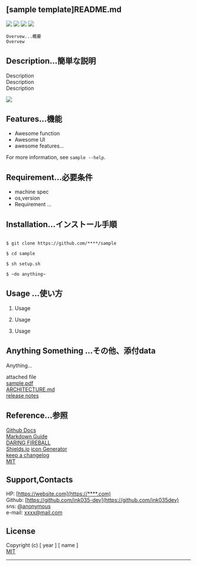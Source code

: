 ## [sample template]README.md

<!-- shield.io -->
<img src="https://img.shields.io/badge/sample-v1.0.0-red.svg?logo=atom&style=popout">  <img src="https://img.shields.io/badge/-Markdown-blue.svg?logo=markdown&style=popout">  <img src="https://img.shields.io/badge/Git-Hub-ffffff.svg?logo=github&style=plastic">  <img src="https://img.shields.io/badge/-Shields.io-brightgreen.svg?logo=shields.io&style=social">

    Overvew...概要
    Overvew

## Description...簡単な説明
Description  
Description  
Description  

![ ](https://image-url.gif)  


## Features...機能

- Awesome function
- Awesome UI
- awesome features...

For more information, see `sample --help`.

## Requirement...必要条件

- machine spec
- os,version
- Requirement ...

## Installation...インストール手順

```

$ git clone https://github.com/****/sample
 
$ cd sample

$ sh setup.sh

$ ~do anything~

```

## Usage ...使い方

1. Usage

2. Usage

3. Usage  

## Anything Something ...その他、添付data

Anything...  

attached file  
[sample.pdf](docment.pdf)  
[ARCHITECTURE.md](ARCHITECTURE.md)  
[release notes](CHANGELOG.md)

## Reference…参照

[Github Docs](https://docs.github.com/ja/get-started/writing-on-github/getting-started-with-writing-and-formatting-on-github)  
[Markdown Guide](https://www.markdownguide.org/)  
[DARING FIREBALL](https://daringfireball.net/projects/markdown/)  
[Shields.io](https://shields.io/)
  [icon Generator](https://t8csp.csb.app/)   
[keep a changelog](https://keepachangelog.com/ja/1.1.0)  
[MIT](https://opensource.org/license/mit)  

## Support,Contacts

HP: [https://website.com](https://****.com)  
Github: [https://github.com/ink035-dev](https://github.com/ink035dev)  
sns: [@anonymous](https://****.com/****)  
e-mail: [xxxx@mail.com](xxxx@gmail.com)

## License

Copyright (c) [ year ] [ name ]  
[MIT]( )

---

